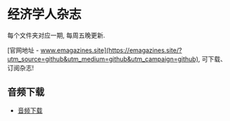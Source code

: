 # 经济学人杂志

每个文件夹对应一期, 每周五晚更新.

 [官网地址 - www.emagazines.site](https://emagazines.site/?utm_source=github&utm_medium=github&utm_campaign=github), 可下载、订阅杂志!

## 音频下载

* [音频下载](https://github.com/hehonghui/the-economist-ebooks/wiki/te_audios_2021)
